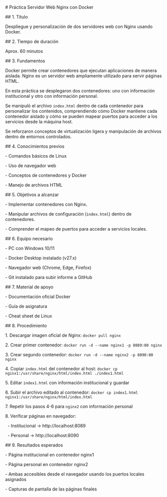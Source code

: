 \# Práctica Servidor Web Nginx con Docker



\## 1. Título

Despliegue y personalización de dos servidores web con Nginx usando Docker.



\## 2. Tiempo de duración

Aprox. 60 minutos



\## 3. Fundamentos

Docker permite crear contenedores que ejecutan aplicaciones de manera aislada. Nginx es un servidor web ampliamente utilizado para servir páginas HTML.  

En esta práctica se desplegaron dos contenedores: uno con información institucional y otro con información personal.  

Se manipuló el archivo `index.html` dentro de cada contenedor para personalizar los contenidos, comprendiendo cómo Docker mantiene cada contenedor aislado y cómo se pueden mapear puertos para acceder a los servicios desde la máquina host.  

Se reforzaron conceptos de virtualización ligera y manipulación de archivos dentro de entornos controlados.



\## 4. Conocimientos previos

\- Comandos básicos de Linux

\- Uso de navegador web

\- Conceptos de contenedores y Docker

\- Manejo de archivos HTML



\## 5. Objetivos a alcanzar

\- Implementar contenedores con Nginx.

\- Manipular archivos de configuración (`index.html`) dentro de contenedores.

\- Comprender el mapeo de puertos para acceder a servicios locales.



\## 6. Equipo necesario

\- PC con Windows 10/11

\- Docker Desktop instalado (v27.x)

\- Navegador web (Chrome, Edge, Firefox)

\- Git instalado para subir informe a GitHub



\## 7. Material de apoyo

\- Documentación oficial Docker

\- Guía de asignatura

\- Cheat sheet de Linux



\## 8. Procedimiento

1\. Descargar imagen oficial de Nginx: `docker pull nginx`

2\. Crear primer contenedor: `docker run -d --name nginx1 -p 8089:80 nginx`

3\. Crear segundo contenedor: `docker run -d --name nginx2 -p 8090:80 nginx`

4\. Copiar `index.html` del contenedor al host: `docker cp nginx1:/usr/share/nginx/html/index.html ./index1.html`

5\. Editar `index1.html` con información institucional y guardar

6\. Subir el archivo editado al contenedor: `docker cp index1.html nginx1:/usr/share/nginx/html/index.html`

7\. Repetir los pasos 4-6 para `nginx2` con información personal

8\. Verificar páginas en navegador:

&nbsp;  - Institucional → http://localhost:8089

&nbsp;  - Personal → http://localhost:8090



\## 9. Resultados esperados

\- Página institucional en contenedor nginx1

\- Página personal en contenedor nginx2

\- Ambas accesibles desde el navegador usando los puertos locales asignados

\- Capturas de pantalla de las páginas finales



